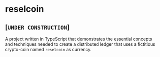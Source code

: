 # reselcoin

## [`UNDER CONSTRUCTION`]

A project written in TypeScript that demonstrates the essential concepts and techniques needed to create a distributed ledger that uses a fictitious crypto-coin named `reselcoin` as currency.
